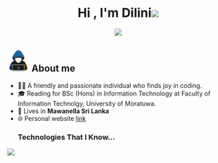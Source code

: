 <h1 align="center"><b>Hi , I'm Dilini</b><img src="https://media.giphy.com/media/hvRJCLFzcasrR4ia7z/giphy.gif" width="35"></h1>

<p align="center">
  <a href="https://github.com/DenverCoder1/readme-typing-svg"><img src="https://readme-typing-svg.herokuapp.com?font=Time+New+Roman&color=cyan&size=35&center=true&vCenter=true&width=600&height=100&lines=Web+Developer;UI/UX+Designer;Open+Source+Contributor"></a>
</p>

## <picture><img src = "https://github.com/0xAbdulKhalid/0xAbdulKhalid/raw/main/assets/mdImages/about_me.gif" width = 50px></picture> **About me**

- 👩‍💻 A friendly and passionate individual who finds joy in coding. 
- 🎓 Reading for BSc (Hons) in Information Technology at Faculty of Information Technolgy, University of Moratuwa.
- 🏡 Lives in **Mawanella Sri Lanka**
- 🌐 Personal website [link](https://dilini-liyanage-info.netlify.app/)


<div id="user-content-toc">
  <ul align="left">
    <summary><h3 align="left">Technologies That I Know...</h3></summary>
  </ul>
</div>
<!--tech stack icons-->
<p align="left">
  <a href="https://skillicons.dev">
    <img src="https://skillicons.dev/icons?i=git,bootstrap,css,figma,html,java,js,ts,materialui,mysql,nodejs,postman,react,tailwind,vscode&perline=14" />
  </a>
</p>
